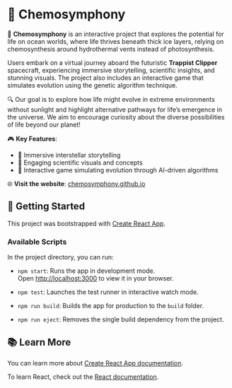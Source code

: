 # 🌌 Chemosymphony

🚀 **Chemosymphony** is an interactive project that explores the potential for life on ocean worlds, where life thrives beneath thick ice layers, relying on chemosynthesis around hydrothermal vents instead of photosynthesis.

Users embark on a virtual journey aboard the futuristic **Trappist Clipper** spacecraft, experiencing immersive storytelling, scientific insights, and stunning visuals. The project also includes an interactive game that simulates evolution using the genetic algorithm technique.

🔍 Our goal is to explore how life might evolve in extreme environments without sunlight and highlight alternative pathways for life’s emergence in the universe. We aim to encourage curiosity about the diverse possibilities of life beyond our planet!

🎮 **Key Features**:
- 🌠 Immersive interstellar storytelling
- 🔬 Engaging scientific visuals and concepts
- 🧬 Interactive game simulating evolution through AI-driven algorithms

🌐 **Visit the website**: [chemosymphony.github.io](https://chemosymphony.github.io)

## 🚀 Getting Started

This project was bootstrapped with [Create React App](https://github.com/facebook/create-react-app).

### Available Scripts

In the project directory, you can run:

- `npm start`: Runs the app in development mode.\
  Open [http://localhost:3000](http://localhost:3000) to view it in your browser.

- `npm test`: Launches the test runner in interactive watch mode.

- `npm run build`: Builds the app for production to the `build` folder.

- `npm run eject`: Removes the single build dependency from the project.

## 📚 Learn More

You can learn more about [Create React App documentation](https://facebook.github.io/create-react-app/docs/getting-started).

To learn React, check out the [React documentation](https://reactjs.org/).
